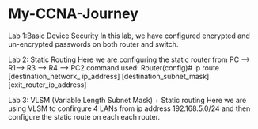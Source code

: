 # My-CCNA-Journey
Lab 1:Basic Device Security
      In this lab, we have configured encrypted and un-encrypted passwords on both router and switch.

Lab 2: Static Routing
       Here we are configuring the static router from PC --> R1--> R3 --> R4 --> PC2
       command used:
        Router(config)# ip route [destination_network_ ip_address] [destination_subnet_mask]  [exit_router_ip_address]

Lab 3: VLSM (Variable Length Subnet Mask) + Static routing
       Here we are using VLSM to confirgure 4 LANs from ip address 192.168.5.0/24 and then configure the static route on each each router.
